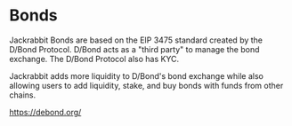 # Bonds

Jackrabbit Bonds are based on the EIP 3475 standard created by the D/Bond Protocol. D/Bond acts as a "third party" to manage the bond exchange. The D/Bond Protocol also has KYC.

Jackrabbit adds more liquidity to D/Bond's bond exchange while also allowing users to add liquidity, stake, and buy bonds with funds from other chains. 

https://debond.org/
